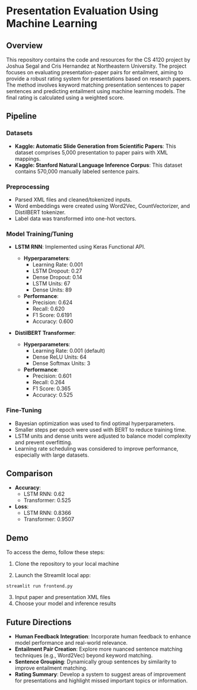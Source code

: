 # Presentation Evaluation Using Machine Learning

## Overview

This repository contains the code and resources for the CS 4120 project by Joshua Segal and Cris Hernandez at Northeastern University. The project focuses on evaluating presentation-paper pairs for entailment, aiming to provide a robust rating system for presentations based on research papers. The method involves keyword matching presentation sentences to paper sentences and predicting entailment using machine learning models. The final rating is calculated using a weighted score.

## Pipeline

### Datasets

- **Kaggle: Automatic Slide Generation from Scientific Papers**: This dataset comprises 5,000 presentation to paper pairs with XML mappings.
- **Kaggle: Stanford Natural Language Inference Corpus**: This dataset contains 570,000 manually labeled sentence pairs.

### Preprocessing

- Parsed XML files and cleaned/tokenized inputs.
- Word embeddings were created using Word2Vec, CountVectorizer, and DistilBERT tokenizer.
- Label data was transformed into one-hot vectors.

### Model Training/Tuning

- **LSTM RNN**: Implemented using Keras Functional API.
    - **Hyperparameters**:
        - Learning Rate: 0.001
        - LSTM Dropout: 0.27
        - Dense Dropout: 0.14
        - LSTM Units: 67
        - Dense Units: 89
    - **Performance**:
        - Precision: 0.624
        - Recall: 0.620
        - F1 Score: 0.6191
        - Accuracy: 0.600

- **DistilBERT Transformer**:
    - **Hyperparameters**:
        - Learning Rate: 0.001 (default)
        - Dense ReLU Units: 64
        - Dense Softmax Units: 3
    - **Performance**:
        - Precision: 0.601
        - Recall: 0.264
        - F1 Score: 0.365
        - Accuracy: 0.525

### Fine-Tuning

- Bayesian optimization was used to find optimal hyperparameters.
- Smaller steps per epoch were used with BERT to reduce training time.
- LSTM units and dense units were adjusted to balance model complexity and prevent overfitting.
- Learning rate scheduling was considered to improve performance, especially with large datasets.

## Comparison

- **Accuracy**:
    - LSTM RNN: 0.62
    - Transformer: 0.525
- **Loss**:
    - LSTM RNN: 0.8366
    - Transformer: 0.9507

## Demo

To access the demo, follow these steps:

1. Clone the repository to your local machine

2. Launch the Streamlit local app:

```
streamlit run frontend.py
```

3. Input paper and presentation XML files
4. Choose your model and inference results

## Future Directions

- **Human Feedback Integration**: Incorporate human feedback to enhance model performance and real-world relevance.
- **Entailment Pair Creation**: Explore more nuanced sentence matching techniques (e.g., Word2Vec) beyond keyword matching.
- **Sentence Grouping**: Dynamically group sentences by similarity to improve entailment matching.
- **Rating Summary**: Develop a system to suggest areas of improvement for presentations and highlight missed important topics or information.
